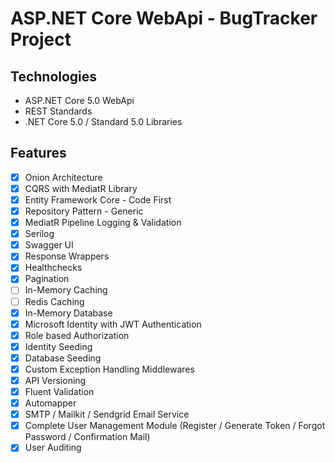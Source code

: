  # ASP.NET Core WebApi - BugTracker Project

 ## Technologies
- ASP.NET Core 5.0 WebApi
- REST Standards
- .NET Core 5.0 / Standard 5.0 Libraries

## Features
- [x] Onion Architecture
- [x] CQRS with MediatR Library
- [x] Entity Framework Core - Code First
- [x] Repository Pattern - Generic
- [x] MediatR Pipeline Logging & Validation
- [x] Serilog
- [x] Swagger UI
- [x] Response Wrappers
- [x] Healthchecks
- [x] Pagination
- [ ] In-Memory Caching
- [ ] Redis Caching
- [x] In-Memory Database
- [x] Microsoft Identity with JWT Authentication
- [x] Role based Authorization
- [x] Identity Seeding
- [x] Database Seeding
- [x] Custom Exception Handling Middlewares
- [x] API Versioning
- [x] Fluent Validation
- [x] Automapper
- [x] SMTP / Mailkit / Sendgrid Email Service
- [x] Complete User Management Module (Register / Generate Token / Forgot Password / Confirmation Mail)
- [x] User Auditing